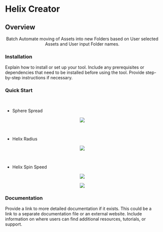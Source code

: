 # Helix Creator

## Overview


<div align="center">Batch Automate moving of Assets into new Folders based on User selected Assets and User input Folder names.
</div>


### Installation

Explain how to install or set up your tool. Include any prerequisites or dependencies that need to be installed before using the tool. Provide step-by-step instructions if necessary.

### Quick Start

<br>

- Sphere Spread
<p align="center">
<img src="https://github.com/BlakeXYZ/Maya-Tools/assets/37947050/ede8d113-ef9e-4cb3-8d67-7a2d181795df">
</p>
<br>

- Helix Radius

<p align="center">
<img src="https://github.com/BlakeXYZ/Maya-Tools/assets/37947050/ee9a0cbd-ce47-4623-ab08-ce1bf8a3e290">
</p>
<br>

- Helix Spin Speed
  
<p align="center">
<img src="https://github.com/BlakeXYZ/Maya-Tools/assets/37947050/05a0a0c0-8f6d-4ec1-833f-7f06e6407c3a">
</p>
<p align="center">
<img src="https://github.com/BlakeXYZ/Maya-Tools/assets/37947050/6de8f1a1-50c1-436b-8faa-e5c2e6a716c4">
</p>



### Documentation

Provide a link to more detailed documentation if it exists. This could be a link to a separate documentation file or an external website. Include information on where users can find additional resources, tutorials, or support.
